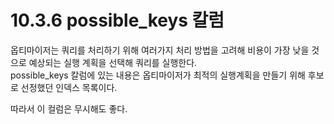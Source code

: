 # 10.3.6 possible_keys 칼럼

옵티마이저는 쿼리를 처리하기 위해 여러가지 처리 방법을 고려해 비용이 가장 낮을 것으로 예상되는 실행 계획을 선택해 쿼리를 실행한다.   
possible_keys 칼럼에 있는 내용은 옵티마이저가 최적의 실행계획을 만들기 위해 후보로 선정했던 인덱스 목록이다. 

따라서 이 컬럼은 무시해도 좋다.